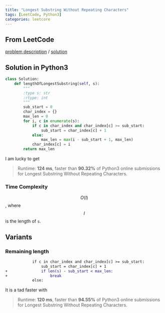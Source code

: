 ```yaml
---
title: "Longest Substring Without Repeating Characters"
tags: [LeetCode, Python3]
categories: leetcore
---
```


## From LeetCode
[problem description](https://leetcode.com/problems/longest-substring-without-repeating-characters/description/)
/
[solution](https://leetcode.com/problems/longest-substring-without-repeating-characters/solution/#approach-3-sliding-window-optimized)

## Solution in Python3
```python
class Solution:
    def lengthOfLongestSubstring(self, s):
        """
        :type s: str
        :rtype: int
        """
        sub_start = 0
        char_index = {}
        max_len = 0
        for i, c in enumerate(s):
            if c in char_index and char_index[c] >= sub_start:
                sub_start = char_index[c] + 1
            else:
                max_len = max(i - sub_start + 1, max_len)
            char_index[c] = i            
        return max_len
```
I am lucky to get
> Runtime: **124 ms**, faster than **90.32%** of Python3 online submissions for Longest Substring Without Repeating Characters.

### Time Complexity
$$O(l)$$, where $$l$$ is the length of `s`.

## Variants

### Remaining length
```diff
            if c in char_index and char_index[c] >= sub_start:
                sub_start = char_index[c] + 1
+               if len(s) - sub_start < max_len:
+                   break
            else:
```
It is a tad faster with
> Runtime: **120 ms**, faster than **94.55%** of Python3 online submissions for Longest Substring Without Repeating Characters.